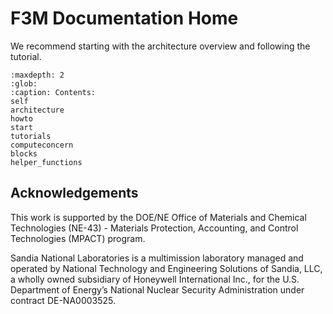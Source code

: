 # F3M Documentation Home

We recommend starting with the architecture overview and following the tutorial.

```{toctree}
:maxdepth: 2
:glob:
:caption: Contents:
self
architecture
howto   
start
tutorials
computeconcern
blocks
helper_functions
```

## Acknowledgements

This work is supported by the DOE/NE Office of Materials and Chemical Technologies (NE-43) - Materials Protection, Accounting, and Control Technologies (MPACT) program. 

Sandia National Laboratories is a multimission laboratory managed and operated by National Technology and Engineering Solutions of Sandia, LLC, a wholly owned subsidiary of Honeywell International Inc., for the U.S. Department of Energy’s National Nuclear Security Administration under contract DE-NA0003525.